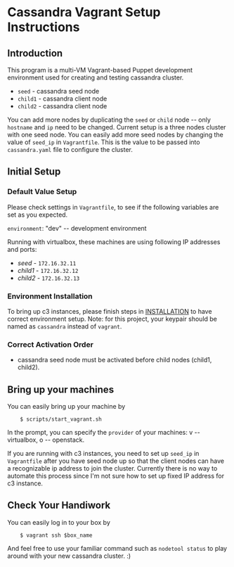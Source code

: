 # Cassandra Vagrant Setup Instructions

## Introduction

This program is a multi-VM Vagrant-based Puppet development environment used for creating and testing cassandra cluster.

* `seed` - cassandra seed node
* `child1` - cassandra client node
* `child2` - cassandra client node

You can add more nodes by duplicating the `seed` or `child` node -- only `hostname` and `ip` need to be changed.
Current setup is a three nodes cluster with one seed node. You can easily add more seed nodes by changing the value of `seed_ip` in `Vagrantfile`. This is the value to be passed into `cassandra.yaml` file to configure the cluster.

## Initial Setup
### Default Value Setup

Please check settings in `Vagrantfile`, to see if the following variables are set as you expected.

`environment`: "dev" -- development environment

Running with virtualbox, these machines are using following IP addresses and ports:

* _seed_ - `172.16.32.11`
* _child1_ - `172.16.32.12`
* _child2_ - `172.16.32.13`

### Environment Installation

To bring up c3 instances, please finish steps in [INSTALLATION](https://github.paypal.com/Stingray/dev-environment/blob/develop/INSTALLATION.md) to have correct environment setup.
Note: for this project, your keypair should be named as `cassandra` instead of `vagrant`.

### Correct Activation Order

* cassandra seed node must be activated before child nodes (child1, child2).

## Bring up your machines

You can easily bring up your machine by
```
    $ scripts/start_vagrant.sh
```

In the prompt, you can specify the `provider` of your machines: v -- virtualbox, o -- openstack.

If you are running with c3 instances, you need to set up `seed_ip` in `Vagrantfile` after you have seed node up so that the client nodes can have a recognizable ip address to join the cluster. Currently there is no way to automate this process since I'm not sure how to set up fixed IP address for c3 instance.

## Check Your Handiwork 
You can easily log in to your box by
```
    $ vagrant ssh $box_name
```
And feel free to use your familiar command such as `nodetool status` to play around with your new cassandra cluster. :)